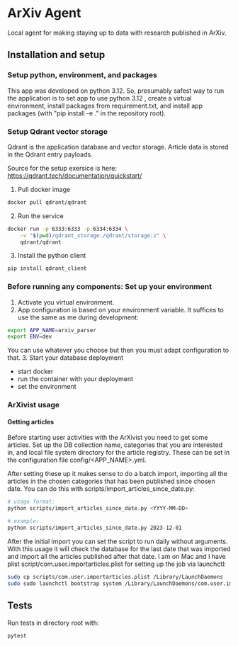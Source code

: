 # ArXiv Agent
Local agent for making staying up to data with research published in ArXiv.

## Installation and setup

### Setup python, environment, and packages

This app was developed on python 3.12. So, presumably safest way to run the application is to set app to use python 3.12
, create a virtual environment, install packages from requirement.txt, and install app packages (with "pip install -e ." 
in the repository root).

### Setup Qdrant vector storage

Qdrant is the application database and vector storage. Article data is stored in the Qdrant entry payloads.

Source for the setup exersice is here: https://qdrant.tech/documentation/quickstart/

1. Pull docker image
```bash
docker pull qdrant/qdrant
```
2. Run the service
```bash
docker run -p 6333:6333 -p 6334:6334 \
    -v "$(pwd)/qdrant_storage:/qdrant/storage:z" \
    qdrant/qdrant
```
3. Install the python client
```bash
pip install qdrant_client
```

### Before running any components: Set up your environment
1. Activate you virtual environment.
2. App configuration is based on your environment variable. It suffices to use the same as me during development:
``` bash
export APP_NAME=arxiv_parser
export ENV=dev
```
You can use whatever you choose but then you must adapt configuration to that.
3. Start your database deployment
- start docker
- run the container with your deployment
- set the environment

### ArXivist usage

#### Getting articles

Before starting user activities with the ArXivist you need to get some articles. Set up the DB collection name, categories that you
are interested in, and local file system directory for the article registry. These can be set in the configuration file
config/<APP_NAME>.yml.

After setting these up it makes sense to do a batch import, importing all the articles in the chosen categories that has
been published since chosen date. You can do this with scripts/import_articles_since_date.py:

```bash
# usage format:
python scripts/import_articles_since_date.py <YYYY-MM-DD>

# example:
python scripts/import_articles_since_date.py 2023-12-01
```

After the initial import you can set the script to run daily without arguments. With this usage it will check the 
database for the last date that was imported and import all the articles published after that date. I am on Mac and I 
have plist script/com.user.importarticles.plist for setting up the job via launchctl:
```bash
sudo cp scripts/com.user.importarticles.plist /Library/LaunchDaemons
sudo sudo launchctl bootstrap system /Library/LaunchDaemons/com.user.importarticles.plist
```

## Tests
Run tests in directory root with:
``` bash
pytest
```